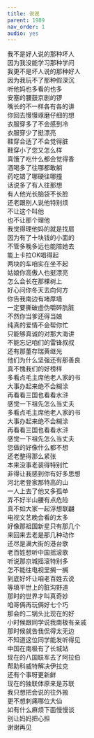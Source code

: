 ```yaml
---
title: 说说
parent: 1989
nav_order: 1
audio: yes
---
```


我不是好人说的那种坏人  
因为我没能学习那种学问  
我更不是坏人说的那种好人  
因为我玩不了那种假深沉  
听他妈也多看的也多  
安塞的腰鼓京剧的锣  
嘴长的不一样各有各的讲  
你回去慢慢琢磨仔细的想  
衣服穿多了不会感到冷  
衣服穿少了挺漂亮  
鞋穿合适了不会觉得脏  
鞋穿小了您又怎么样  
真饿了吃什么都会觉得香  
酒喝多了往哪都敢躺  
药吃错了哪硬往哪撞  
话说多了有人往那想  
有人他光长脑袋不长脸  
还老跟别人说他特别烦  
不让这个叫他  
也不让那个理他  
我觉得理他妈的就是找扇  
因为有了十块钱的小面的  
不管多晚多远也能陪她去  
能上卡拉OK唱得起  
两块的车咱实在坐不起  
姑娘你高傲人也挺漂亮  
怎么会长在那棵树上  
好心问你冬天去向何方  
你告我南边有堵厚墙  
一定要撕破虚伪嚼碎肮脏  
不然你当爹还得当娘  
纯真的爱情不会帮你忙  
只能够真诚的对那大海讲  
不能忘记咱们的雷锋叔叔  
还有那董存瑞黄继光  
他们为什么坚强还有那善良  
真不愧我们的好榜样  
多看点毛主席他老人家的书  
大事办起来绝不会糊涂  
再看看三国也看看水浒  
感觉一下祖先怎么当丈夫  
多看点毛主席他老人家的书  
大事办起来绝不会糊涂  
再看看三国也看看水浒  
感觉一下祖先怎么当丈夫  
您做的好像什么都不想  
还老整得那么紧张  
本来没事老装得特别忙  
非得让我感到你有好多思想  
河北老登家那特高的山  
一人上去了他又多孤单  
弄不好半山腰有点危险  
真不如大家一起浮想联翩  
电视文艺晚会看的太多  
好像那祖国新星只有那几个  
来回来去老是那几种动作  
还尽是满大街的港台歌  
老百姓想听中国摇滚歌  
听说那京城摇滚特别多  
怎不能往电视里搁一搁  
到底好坏让咱老百姓去说  
等填平世上的脏沟野道  
那时的世界才叫真奇妙  
咱哥俩再玩俩好七个巧  
那会的二锅头比现在的好  
小时候跟同学说我南极有亲戚  
那时候就告我侃得太无边  
不知道这位同学能发听得见  
中国在南极有了长城站  
现在的八国联军去了阿拉伯  
帮助科威特解决伊拉克  
还有个事呀更新鲜  
现在的独联体原来是苏联  
我只想把会说的往外搬  
更不想刺痛哪位大仙  
如有什么麻烦下面慢慢谈  
别让妈妈把心担  
谢谢再见